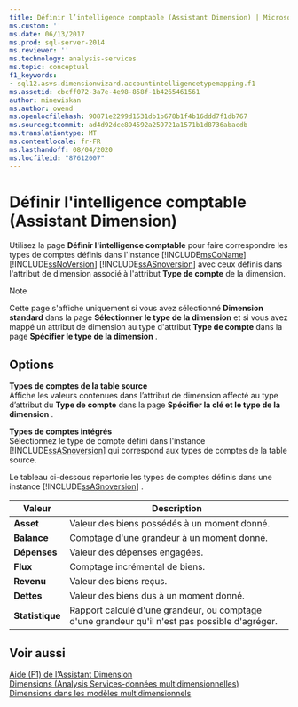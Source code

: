 ```yaml
---
title: Définir l’intelligence comptable (Assistant Dimension) | Microsoft Docs
ms.custom: ''
ms.date: 06/13/2017
ms.prod: sql-server-2014
ms.reviewer: ''
ms.technology: analysis-services
ms.topic: conceptual
f1_keywords:
- sql12.asvs.dimensionwizard.accountintelligencetypemapping.f1
ms.assetid: cbcff072-3a7e-4e98-858f-1b4265461561
author: minewiskan
ms.author: owend
ms.openlocfilehash: 90871e2299d1531db1b678b1f4b16ddd7f1db767
ms.sourcegitcommit: ad4d92dce894592a259721a1571b1d8736abacdb
ms.translationtype: MT
ms.contentlocale: fr-FR
ms.lasthandoff: 08/04/2020
ms.locfileid: "87612007"
---
```

# <a name="define-account-intelligence-dimension-wizard"></a>Définir l'intelligence comptable (Assistant Dimension)
  Utilisez la page **Définir l'intelligence comptable** pour faire correspondre les types de comptes définis dans l'instance [!INCLUDE[msCoName](../includes/msconame-md.md)] [!INCLUDE[ssNoVersion](../includes/ssnoversion-md.md)] [!INCLUDE[ssASnoversion](../includes/ssasnoversion-md.md)] avec ceux définis dans l'attribut de dimension associé à l'attribut **Type de compte** de la dimension.  
  
> [!NOTE]  
>   Cette page s'affiche uniquement si vous avez sélectionné **Dimension standard** dans la page **Sélectionner le type de la dimension** et si vous avez mappé un attribut de dimension au type d'attribut **Type de compte** dans la page **Spécifier le type de la dimension** .  
  
## <a name="options"></a>Options  
 **Types de comptes de la table source**  
 Affiche les valeurs contenues dans l’attribut de dimension affecté au type d’attribut du **Type de compte** dans la page **Spécifier la clé et le type de la dimension** .  
  
 **Types de comptes intégrés**  
 Sélectionnez le type de compte défini dans l'instance [!INCLUDE[ssASnoversion](../includes/ssasnoversion-md.md)] qui correspond aux types de comptes de la table source.  
  
 Le tableau ci-dessous répertorie les types de comptes définis dans une instance [!INCLUDE[ssASnoversion](../includes/ssasnoversion-md.md)] .  
  
|Valeur|Description|  
|-----------|-----------------|  
|**Asset**|Valeur des biens possédés à un moment donné.|  
|**Balance**|Comptage d'une grandeur à un moment donné.|  
|**Dépenses**|Valeur des dépenses engagées.|  
|**Flux**|Comptage incrémental de biens.|  
|**Revenu**|Valeur des biens reçus.|  
|**Dettes**|Valeur des biens dus à un moment donné.|  
|**Statistique**|Rapport calculé d'une grandeur, ou comptage d'une grandeur qu'il n'est pas possible d'agréger.|  
  
## <a name="see-also"></a>Voir aussi  
 [Aide (F1) de l’Assistant Dimension](dimension-wizard-f1-help.md)   
 [Dimensions &#40;Analysis Services-données multidimensionnelles&#41;](multidimensional-models-olap-logical-dimension-objects/dimensions-analysis-services-multidimensional-data.md)   
 [Dimensions dans les modèles multidimensionnels](multidimensional-models/dimensions-in-multidimensional-models.md)  
  
  
